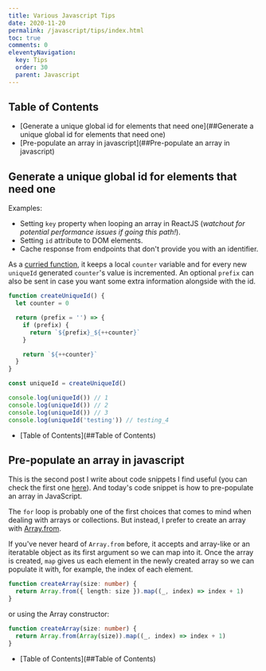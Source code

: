 ```yaml
---
title: Various Javascript Tips
date: 2020-11-20
permalink: /javascript/tips/index.html
toc: true
comments: 0
eleventyNavigation:
  key: Tips
  order: 30
  parent: Javascript
---
```


## Table of Contents
- [Generate a unique global id for elements that need one](##Generate a unique global id for elements that need one)
- [Pre-populate an array in javascript](##Pre-populate an array in javascript)

## Generate a unique global id for elements that need one

Examples:

- Setting `key` property when looping an array in ReactJS (_watchout for potential performance issues if going this path!_).
- Setting `id` attribute to DOM elements.
- Cache response from endpoints that don't provide you with an identifier.

As a [curried function](https://en.wikipedia.org/wiki/Currying), it keeps a local `counter` variable and for every new `uniqueId` generated `counter`'s value is incremented.
An optional `prefix` can also be sent in case you want some extra information alongside with the id.


```js
function createUniqueId() {
  let counter = 0

  return (prefix = '') => {
    if (prefix) {
      return `${prefix}_${++counter}`
    }

    return `${++counter}`
  }
}

const uniqueId = createUniqueId()

console.log(uniqueId()) // 1
console.log(uniqueId()) // 2
console.log(uniqueId()) // 3
console.log(uniqueId('testing')) // testing_4
```

- [Table of Contents](##Table of Contents)


## Pre-populate an array in javascript

This is the second post I write about code snippets I find useful (you can check the first one [here](/blog/code-snippets-uniqueid)).
And today's code snippet is how to pre-populate an array in JavaScript.

The `for` loop is probably one of the first choices that comes to mind when dealing with arrays or collections.
But instead, I prefer to create an array with [Array.from](https://developer.mozilla.org/en-US/docs/Web/JavaScript/Reference/Global_Objects/Array/from).

If you've never heard of `Array.from` before, it accepts and array-like or an iteratable object as its first argument so we can map into it.
Once the array is created, `map` gives us each element in the newly created array so we can populate it with, for example, the index of each element.


```ts
function createArray(size: number) {
  return Array.from({ length: size }).map((_, index) => index + 1)
}
```

or using the Array constructor:


```ts
function createArray(size: number) {
  return Array.from(Array(size)).map((_, index) => index + 1)
}
```

- [Table of Contents](##Table of Contents)
